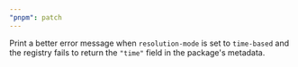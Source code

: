 ```yaml
---
"pnpm": patch
---
```


Print a better error message when `resolution-mode` is set to `time-based` and the registry fails to return the `"time"` field in the package's metadata.
